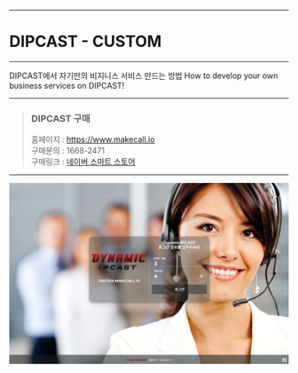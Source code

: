 ***
# DIPCAST - CUSTOM
***
DIPCAST에서 자기만의 비지니스 서비스 만드는 방법
How to develop your own business services on DIPCAST!
***

> ### DIPCAST 구매
> 홈페이지 : https://www.makecall.io     
> 구매문의 : 1668-2471     
> 구매링크 : [네이버 스마트 스토어](https://smartstore.naver.com/olssoo/)     
***

![DIPCAST](resources/images/login-bg.png)
